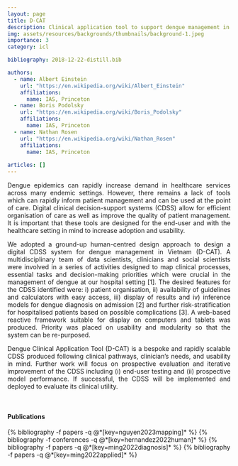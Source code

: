 ```yaml
---
layout: page
title: D-CAT
description: Clinical application tool to support dengue management in low and middle income countries.
img: assets/resources/backgrounds/thumbnails/background-1.jpeg
importance: 3
category: icl

bibliography: 2018-12-22-distill.bib

authors:
  - name: Albert Einstein
    url: "https://en.wikipedia.org/wiki/Albert_Einstein"
    affiliations:
      name: IAS, Princeton
  - name: Boris Podolsky
    url: "https://en.wikipedia.org/wiki/Boris_Podolsky"
    affiliations:
      name: IAS, Princeton
  - name: Nathan Rosen
    url: "https://en.wikipedia.org/wiki/Nathan_Rosen"
    affiliations:
      name: IAS, Princeton
      
articles: []
---
```


<p align="justify">
    Dengue epidemics can rapidly increase demand in healthcare services across many endemic settings.
    However, there remains a lack of tools which can rapidly inform patient management and can be
    used at the point of care. Digital clinical decision-support systems (CDSS) allow for efficient
    organisation of care as well as improve the quality of patient management. It is important that these
    tools are designed for the end-user and with the healthcare setting in mind to increase adoption and
    usability.
</p>

<p align="justify">
    We adopted a ground-up human-centred design approach to design a digital CDSS system for
    dengue management in Vietnam (D-CAT). A multidisciplinary team of data scientists, clinicians and
    social scientists were involved in a series of activities designed to map clinical processes, essential
    tasks and decision-making priorities which were crucial in the management of dengue at our hospital
    setting [1]. The desired features for the CDSS identified were: i) patient organisation, ii) availability 
    of guidelines and calculators with easy access, iii) display of results and iv) inference models for dengue 
    diagnosis on admission [2] and further risk-stratification for hospitalised patients based on possible 
    complications [3]. A web-based reactive framework suitable for display on computers and tablets was produced. 
    Priority was placed on usability and modularity so that the system can be re-purposed.
</p>

<p align="justify">
    Dengue Clinical Application Tool (D-CAT) is a bespoke and rapidly scalable CDSS produced following
    clinical pathways, clinician’s needs, and usability in mind. Further work will focus on prospective
    evaluation and iterative improvement of the CDSS including (i) end-user testing and (ii) prospective
    model performance. If successful, the CDSS will be implemented and deployed to evaluate its clinical
    utility.
</p>

<br>

#### Publications

<div class="publications">
   {% bibliography -f papers -q @*[key=nguyen2023mapping]* %}
   {% bibliography -f conferences -q @*[key=hernandez2022human]* %}
   {% bibliography -f papers -q @*[key=ming2022diagnosis]* %}
   {% bibliography -f papers -q @*[key=ming2022applied]* %}
</div>

